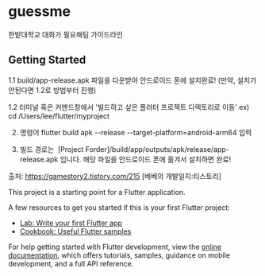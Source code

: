# guessme

한밭대학교 대화가 필요해팀 가이드라인

## Getting Started

1.1 build/app-release.apk 파일을 다운받아 안드로이드 폰에 설치완료! (만약, 설치가 안된다면 1.2로 방법부터 진행)

1.2 터미널 혹은 커맨드창에서 '빌드하고 싶은 플러터 프로젝트 디렉토리로 이동'
ex) cd /Users/lee/flutter/myproject
 

2. 명령어 flutter build apk --release --target-platform=android-arm64 입력
 

3. 빌드 경로는  [Project Forder]/build/app/outputs/apk/release/app-release.apk 입니다. 해당 파일을 안드로이드 폰에 옮겨서 설치하면 완료!


출처: https://gamestory2.tistory.com/215 [베베의 개발일지:티스토리]


This project is a starting point for a Flutter application.

A few resources to get you started if this is your first Flutter project:

- [Lab: Write your first Flutter app](https://docs.flutter.dev/get-started/codelab)
- [Cookbook: Useful Flutter samples](https://docs.flutter.dev/cookbook)

For help getting started with Flutter development, view the
[online documentation](https://docs.flutter.dev/), which offers tutorials,
samples, guidance on mobile development, and a full API reference.
